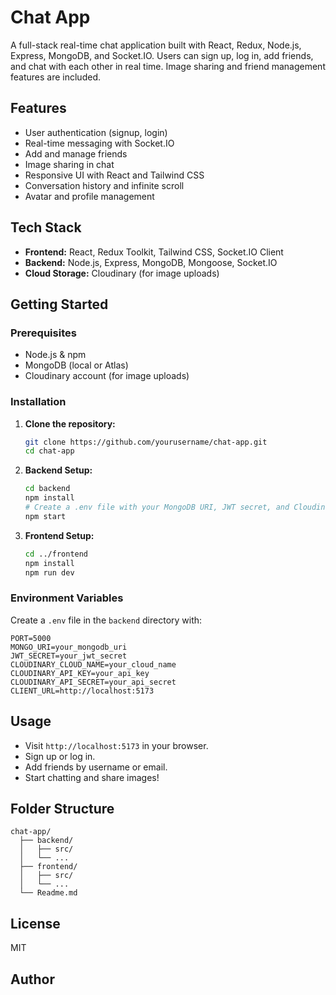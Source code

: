 # Chat App

A full-stack real-time chat application built with React, Redux, Node.js, Express, MongoDB, and Socket.IO. Users can sign up, log in, add friends, and chat with each other in real time. Image sharing and friend management features are included.

## Features

- User authentication (signup, login)
- Real-time messaging with Socket.IO
- Add and manage friends
- Image sharing in chat
- Responsive UI with React and Tailwind CSS
- Conversation history and infinite scroll
- Avatar and profile management

## Tech Stack

- **Frontend:** React, Redux Toolkit, Tailwind CSS, Socket.IO Client
- **Backend:** Node.js, Express, MongoDB, Mongoose, Socket.IO
- **Cloud Storage:** Cloudinary (for image uploads)

## Getting Started

### Prerequisites

- Node.js & npm
- MongoDB (local or Atlas)
- Cloudinary account (for image uploads)

### Installation

1. **Clone the repository:**
   ```bash
   git clone https://github.com/yourusername/chat-app.git
   cd chat-app
   ```

2. **Backend Setup:**
   ```bash
   cd backend
   npm install
   # Create a .env file with your MongoDB URI, JWT secret, and Cloudinary credentials
   npm start
   ```

3. **Frontend Setup:**
   ```bash
   cd ../frontend
   npm install
   npm run dev
   ```

### Environment Variables

Create a `.env` file in the `backend` directory with:
```
PORT=5000
MONGO_URI=your_mongodb_uri
JWT_SECRET=your_jwt_secret
CLOUDINARY_CLOUD_NAME=your_cloud_name
CLOUDINARY_API_KEY=your_api_key
CLOUDINARY_API_SECRET=your_api_secret
CLIENT_URL=http://localhost:5173
```

## Usage

- Visit `http://localhost:5173` in your browser.
- Sign up or log in.
- Add friends by username or email.
- Start chatting and share images!

## Folder Structure

```
chat-app/
  ├── backend/
  │   ├── src/
  │   └── ...
  ├── frontend/
  │   ├── src/
  │   └── ...
  └── Readme.md
```

## License

MIT

## Author